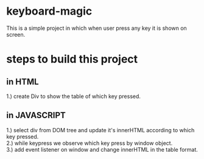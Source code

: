 # keyboard-magic
This is a simple project in which when user press any key it is shown on screen.

# steps to build this project
## in HTML
1.) create Div to show the table of which key pressed.

## in JAVASCRIPT
1.) select div from DOM tree and update it's innerHTML according to which key pressed.<br/>
2.) while keypress we observe which key press by window object.<br/>
3.) add event listener on window and change innerHTML in the table format.<br/>
